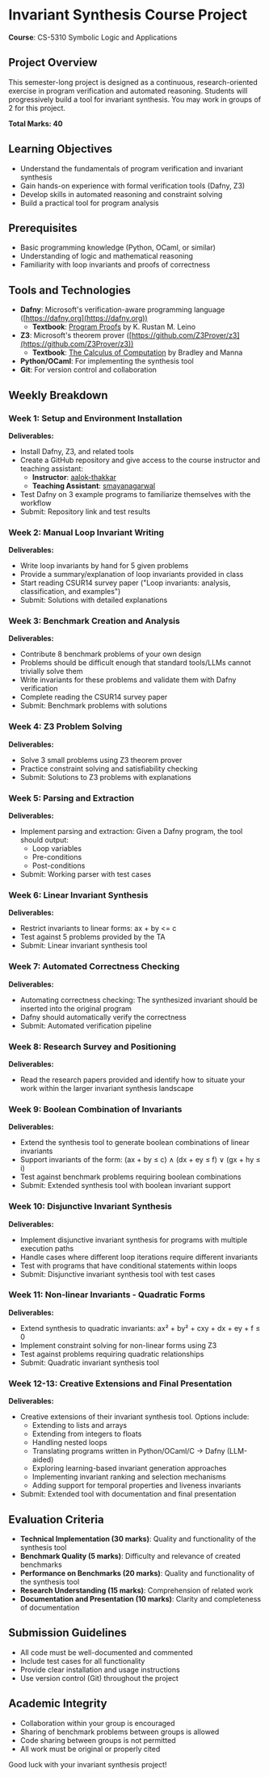 # Invariant Synthesis Course Project

**Course**: CS-5310 Symbolic Logic and Applications

## Project Overview
This semester-long project is designed as a continuous, research-oriented exercise in program verification and automated reasoning. Students will progressively build a tool for invariant synthesis. You may work in groups of 2 for this project.

**Total Marks: 40**

## Learning Objectives
- Understand the fundamentals of program verification and invariant synthesis
- Gain hands-on experience with formal verification tools (Dafny, Z3)
- Develop skills in automated reasoning and constraint solving
- Build a practical tool for program analysis

## Prerequisites
- Basic programming knowledge (Python, OCaml, or similar)
- Understanding of logic and mathematical reasoning
- Familiarity with loop invariants and proofs of correctness

## Tools and Technologies
- **Dafny**: Microsoft's verification-aware programming language ([https://dafny.org](https://dafny.org))
  - **Textbook**: [Program Proofs](https://mitpress.mit.edu/9780262046402/program-proofs/) by K. Rustan M. Leino
- **Z3**: Microsoft's theorem prover ([https://github.com/Z3Prover/z3](https://github.com/Z3Prover/z3))
  - **Textbook**: [The Calculus of Computation](https://link.springer.com/book/10.1007/978-3-540-74113-8) by Bradley and Manna
- **Python/OCaml**: For implementing the synthesis tool
- **Git**: For version control and collaboration

## Weekly Breakdown

### Week 1: Setup and Environment Installation
**Deliverables:**
- Install Dafny, Z3, and related tools
- Create a GitHub repository and give access to the course instructor and teaching assistant:
  - **Instructor**: [aalok-thakkar](https://github.com/aalok-thakkar)  
  - **Teaching Assistant**: [smayanagarwal](https://github.com/smayanagarwal)
- Test Dafny on 3 example programs to familiarize themselves with the workflow
- Submit: Repository link and test results

### Week 2: Manual Loop Invariant Writing
**Deliverables:**
- Write loop invariants by hand for 5 given problems
- Provide a summary/explanation of loop invariants provided in class
- Start reading CSUR14 survey paper ("Loop invariants: analysis, classification, and examples")
- Submit: Solutions with detailed explanations

### Week 3: Benchmark Creation and Analysis
**Deliverables:**
- Contribute 8 benchmark problems of your own design
- Problems should be difficult enough that standard tools/LLMs cannot trivially solve them
- Write invariants for these problems and validate them with Dafny verification
- Complete reading the CSUR14 survey paper
- Submit: Benchmark problems with solutions

### Week 4: Z3 Problem Solving
**Deliverables:**
- Solve 3 small problems using Z3 theorem prover
- Practice constraint solving and satisfiability checking
- Submit: Solutions to Z3 problems with explanations

### Week 5: Parsing and Extraction
**Deliverables:**
- Implement parsing and extraction: Given a Dafny program, the tool should output:
  - Loop variables
  - Pre-conditions
  - Post-conditions
- Submit: Working parser with test cases

### Week 6: Linear Invariant Synthesis
**Deliverables:**
- Restrict invariants to linear forms: ax + by <= c
- Test against 5 problems provided by the TA
- Submit: Linear invariant synthesis tool

### Week 7: Automated Correctness Checking
**Deliverables:**
- Automating correctness checking: The synthesized invariant should be inserted into the original program
- Dafny should automatically verify the correctness
- Submit: Automated verification pipeline

### Week 8: Research Survey and Positioning
**Deliverables:**
- Read the research papers provided and identify how to situate your work within the larger invariant synthesis landscape

### Week 9: Boolean Combination of Invariants
**Deliverables:**
- Extend the synthesis tool to generate boolean combinations of linear invariants
- Support invariants of the form: (ax + by ≤ c) ∧ (dx + ey ≤ f) ∨ (gx + hy ≤ i)
- Test against benchmark problems requiring boolean combinations
- Submit: Extended synthesis tool with boolean invariant support

### Week 10: Disjunctive Invariant Synthesis
**Deliverables:**
- Implement disjunctive invariant synthesis for programs with multiple execution paths
- Handle cases where different loop iterations require different invariants
- Test with programs that have conditional statements within loops
- Submit: Disjunctive invariant synthesis tool with test cases

### Week 11: Non-linear Invariants - Quadratic Forms
**Deliverables:**
- Extend synthesis to quadratic invariants: ax² + by² + cxy + dx + ey + f ≤ 0
- Implement constraint solving for non-linear forms using Z3
- Test against problems requiring quadratic relationships
- Submit: Quadratic invariant synthesis tool

### Week 12-13: Creative Extensions and Final Presentation
**Deliverables:**
- Creative extensions of their invariant synthesis tool. Options include:
  - Extending to lists and arrays
  - Extending from integers to floats
  - Handling nested loops
  - Translating programs written in Python/OCaml/C → Dafny (LLM-aided)
  - Exploring learning-based invariant generation approaches
  - Implementing invariant ranking and selection mechanisms
  - Adding support for temporal properties and liveness invariants
- Submit: Extended tool with documentation and final presentation

## Evaluation Criteria
- **Technical Implementation (30 marks)**: Quality and functionality of the synthesis tool
- **Benchmark Quality (5 marks)**: Difficulty and relevance of created benchmarks
- **Performance on Benchmarks (20 marks)**: Quality and functionality of the synthesis tool
- **Research Understanding (15 marks)**: Comprehension of related work
- **Documentation and Presentation (10 marks)**: Clarity and completeness of documentation

## Submission Guidelines
- All code must be well-documented and commented
- Include test cases for all functionality
- Provide clear installation and usage instructions
- Use version control (Git) throughout the project

## Academic Integrity
- Collaboration within your group is encouraged
- Sharing of benchmark problems between groups is allowed
- Code sharing between groups is not permitted
- All work must be original or properly cited

Good luck with your invariant synthesis project!
